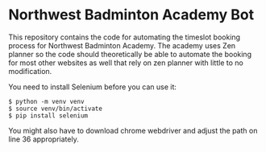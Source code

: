 # Northwest Badminton Academy Bot

This repository contains the code for automating the timeslot booking process for Northwest Badminton Academy. The academy uses Zen planner so the code should theoretically be able to automate the booking for most other websites as well that rely on zen planner with little to no modification.

You need to install Selenium before you can use it:

```
$ python -m venv venv
$ source venv/bin/activate
$ pip install selenium
```

You might also have to download chrome webdriver and adjust the path on line 36 appropriately.